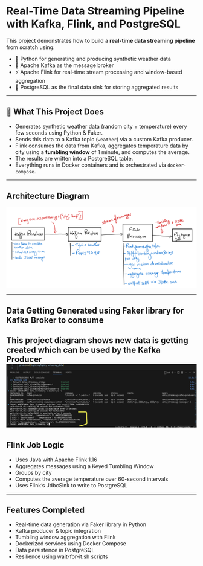 # Real-Time Data Streaming Pipeline with Kafka, Flink, and PostgreSQL

This project demonstrates how to build a **real-time data streaming pipeline** from scratch using:

- 🐍 Python for generating and producing synthetic weather data
- 🦄 Apache Kafka as the message broker
- ⚡ Apache Flink for real-time stream processing and window-based aggregation
- 🐘 PostgreSQL as the final data sink for storing aggregated results

---

## 🚀 What This Project Does

- Generates synthetic weather data (random city + temperature) every few seconds using Python & Faker.
- Sends this data to a Kafka topic (`weather`) via a custom Kafka producer.
- Flink consumes the data from Kafka, aggregates temperature data by city using a **tumbling window** of 1 minute, and computes the average.
- The results are written into a PostgreSQL table.
- Everything runs in Docker containers and is orchestrated via `docker-compose`.

---
## Architecture Diagram
![Architecture Diagram](./Images/Architecture_diagram.png)

---
## Data Getting Generated using Faker library for Kafka Broker to consume

This project diagram shows new data is getting created which can be used by the Kafka Producer
![Diagram](./Images/Data_getting_generated.png)
---
## Flink Job Logic
- Uses Java with Apache Flink 1.16
- Aggregates messages using a Keyed Tumbling Window
- Groups by city
- Computes the average temperature over 60-second intervals
- Uses Flink’s JdbcSink to write to PostgreSQL

---

## Features Completed
- Real-time data generation via Faker library in Python
- Kafka producer & topic integration
- Tumbling window aggregation with Flink
- Dockerized services using Docker Compose
- Data persistence in PostgreSQL
- Resilience using wait-for-it.sh scripts
